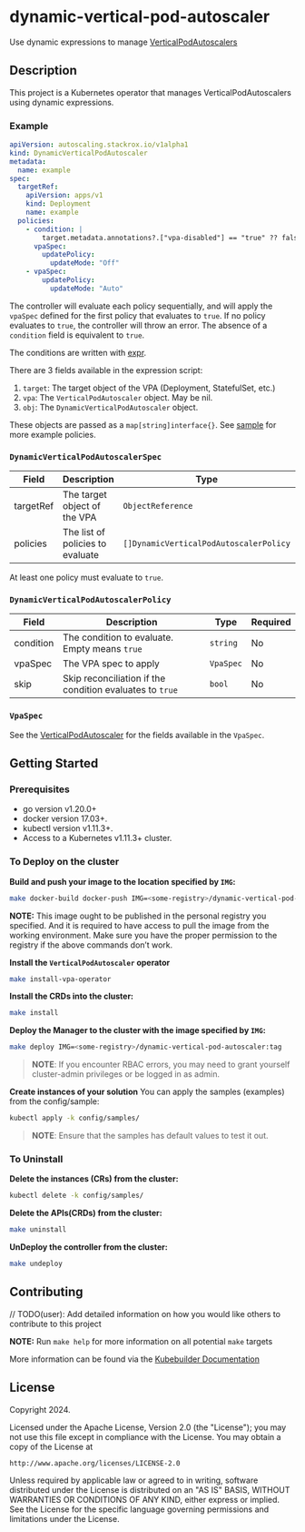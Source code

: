 # dynamic-vertical-pod-autoscaler

Use dynamic expressions to manage [VerticalPodAutoscalers](https://github.com/kubernetes/autoscaler/tree/master/vertical-pod-autoscaler)

## Description

This project is a Kubernetes operator that manages VerticalPodAutoscalers using dynamic expressions.

### Example

```yaml
apiVersion: autoscaling.stackrox.io/v1alpha1
kind: DynamicVerticalPodAutoscaler
metadata:
  name: example
spec:
  targetRef:
    apiVersion: apps/v1
    kind: Deployment
    name: example
  policies:
    - condition: |
        target.metadata.annotations?.["vpa-disabled"] == "true" ?? false
      vpaSpec:
        updatePolicy:
          updateMode: "Off"
    - vpaSpec:
        updatePolicy:
          updateMode: "Auto"
```

The controller will evaluate each policy sequentially, and will apply
the `vpaSpec` defined for the first policy that
evaluates to `true`. If no policy evaluates to `true`, the controller
will throw an error. The absence of a `condition` field is equivalent to
`true`.

The conditions are written with [expr](https://github.com/expr-lang/expr).

There are 3 fields available in the expression script:

1. `target`: The target object of the VPA (Deployment, StatefulSet, etc.)
2. `vpa`: The `VerticalPodAutoscaler` object. May be nil.
3. `obj`: The `DynamicVerticalPodAutoscaler` object.

These objects are passed as a `map[string]interface{}`.
See [sample](./config/samples/_v1alpha1_dynamicverticalpodautoscaler.yaml)
for more example policies.

### `DynamicVerticalPodAutoscalerSpec`

| Field     | Description                      | Type                                   | Required |
|-----------|----------------------------------|----------------------------------------|----------|
| targetRef | The target object of the VPA     | `ObjectReference`                      | Yes      |
| policies  | The list of policies to evaluate | `[]DynamicVerticalPodAutoscalerPolicy` | Yes      |

At least one policy must evaluate to `true`.

### `DynamicVerticalPodAutoscalerPolicy`

| Field     | Description                                              | Type      | Required |
|-----------|----------------------------------------------------------|-----------|----------|
| condition | The condition to evaluate. Empty means `true`            | `string`  | No       |
| vpaSpec   | The VPA spec to apply                                    | `VpaSpec` | No       |
| skip      | Skip reconciliation if the condition evaluates to `true` | `bool`    | No       |

### `VpaSpec`

See the
[VerticalPodAutoscaler](https://github.com/kubernetes/autoscaler/blob/master/vertical-pod-autoscaler/pkg/apis/autoscaling.k8s.io/v1/types.go)
for the fields available in the `VpaSpec`.

## Getting Started

### Prerequisites

- go version v1.20.0+
- docker version 17.03+.
- kubectl version v1.11.3+.
- Access to a Kubernetes v1.11.3+ cluster.

### To Deploy on the cluster

**Build and push your image to the location specified by `IMG`:**

```sh
make docker-build docker-push IMG=<some-registry>/dynamic-vertical-pod-autoscaler:tag
```

**NOTE:** This image ought to be published in the personal registry you specified.
And it is required to have access to pull the image from the working environment.
Make sure you have the proper permission to the registry if the above commands don’t work.

**Install the `VerticalPodAutoscaler` operator**

```sh
make install-vpa-operator
```

**Install the CRDs into the cluster:**

```sh
make install
```

**Deploy the Manager to the cluster with the image specified by `IMG`:**

```sh
make deploy IMG=<some-registry>/dynamic-vertical-pod-autoscaler:tag
```

> **NOTE**: If you encounter RBAC errors, you may need to grant yourself cluster-admin
> privileges or be logged in as admin.

**Create instances of your solution**
You can apply the samples (examples) from the config/sample:

```sh
kubectl apply -k config/samples/
```

> **NOTE**: Ensure that the samples has default values to test it out.

### To Uninstall

**Delete the instances (CRs) from the cluster:**

```sh
kubectl delete -k config/samples/
```

**Delete the APIs(CRDs) from the cluster:**

```sh
make uninstall
```

**UnDeploy the controller from the cluster:**

```sh
make undeploy
```

## Contributing

// TODO(user): Add detailed information on how you would like others to contribute to this project

**NOTE:** Run `make help` for more information on all potential `make` targets

More information can be found via the [Kubebuilder Documentation](https://book.kubebuilder.io/introduction.html)

## License

Copyright 2024.

Licensed under the Apache License, Version 2.0 (the "License");
you may not use this file except in compliance with the License.
You may obtain a copy of the License at

    http://www.apache.org/licenses/LICENSE-2.0

Unless required by applicable law or agreed to in writing, software
distributed under the License is distributed on an "AS IS" BASIS,
WITHOUT WARRANTIES OR CONDITIONS OF ANY KIND, either express or implied.
See the License for the specific language governing permissions and
limitations under the License.

